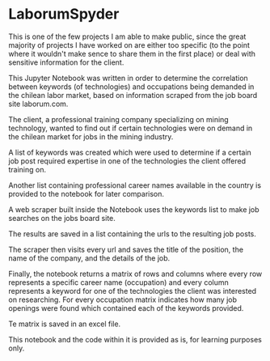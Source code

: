# LaborumSpyder

This is one of the few projects I am able to make public, since the great majority of projects I have worked on are either too specific (to the point where it wouldn't make sence to share them in the first place) or deal with sensitive information for the client.

This Jupyter Notebook was written in order to determine the correlation between keywords (of technologies) and occupations being demanded in the chilean labor market, based on information scraped from the job board site laborum.com.

The client, a professional training company specializing on mining technology, wanted to find out if certain technologies were on demand in the chilean market for jobs in the mining industry.

A list of keywords was created which were used to determine if a certain job post required expertise in one of the technologies the client offered training on.

Another list containing professional career names available in the country is provided to the notebook for later comparison.

A web scraper built inside the Notebook uses the keywords list to make job searches on the jobs board site.

The results are saved in a list containing the urls to the resulting job posts.

The scraper then visits every url and saves the title of the position, the name of the company, and the details of the job.

Finally, the notebook returns a matrix of rows and columns where every row represents a specific career name (occupation) and every column represents a keyword for one of the technologies the client was interested on researching.  For every occupation matrix indicates how many job openings were found which contained each of the keywords provided.

Te matrix is saved in an excel file.

This notebook and the code within it is provided as is, for learning purposes only.
